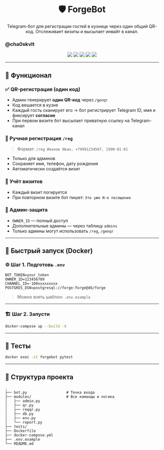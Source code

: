 <h1 align="center">🛡️ ForgeBot</h1>
<p align="center">
  Telegram-бот для регистрации гостей в кузнице через один общий QR-код. Отслеживает визиты и высылает инвайт в канал.
</p>

### @cha0skvlt


<p align="center">
  <img src="https://img.shields.io/badge/Python-3.11-blue?logo=python" />
  <img src="https://img.shields.io/badge/Aiogram-3.x-blueviolet?logo=telegram" />
  <img src="https://img.shields.io/badge/PostgreSQL-asyncpg-336791?logo=postgresql" />
  <img src="https://img.shields.io/badge/Docker-ready-0db7ed?logo=docker" />
  <img src="https://img.shields.io/badge/License-private-black" />
</p>

---

## 🚀 Функционал

### ✅ QR-регистрация (один код)

- Админ генерирует **один QR-код** через `/genqr`
- Код вешается в кузне
- Каждый гость сканирует его → бот регистрирует Telegram ID, имя и фиксирует **согласие**
- При первом визите бот высылает приватную ссылку на Telegram-канал

### 📝 Ручная регистрация `/reg`

> Формат: `/reg Иванов Иван, +79991234567, 1990-01-01`

- Только для админов
- Сохраняет имя, телефон, дату рождения
- Автоматически создаётся визит

### 🧾 Учёт визитов

- Каждый визит логируется
- При повторном визите бот пишет: `Это уже N-е посещение`

### 🔐 Админ-защита

- `OWNER_ID` — полный доступ
- Дополнительные админы — через таблицу `admins`
- Только админы могут использовать `/reg`, `/genqr`

---

## 🐳 Быстрый запуск (Docker)

### ⚙️ Шаг 1. Подготовь `.env`

```env
BOT_TOKEN=your_token
OWNER_ID=123456789
CHANNEL_ID=-100xxxxxxxxx
POSTGRES_DSN=postgresql://forge:forge@db/forge
```

> Можно взять шаблон: `.env.example`

---

### 🏗️ Шаг 2. Запусти

```bash
docker-compose up --build -d
```

---

## 🧪 Тесты

```bash
docker exec -it forgebot pytest
```

---

## 📁 Структура проекта

```
.
├── bot.py                  # Точка входа
├── modules/                # Все команды и логика
│   ├── admin.py
│   ├── qr.py
│   ├── reqqr.py
│   ├── db.py
│   ├── env.py
│   └── report.py
├── tests/
├── Dockerfile
├── docker-compose.yml
├── .env.example
└── README.md
```

